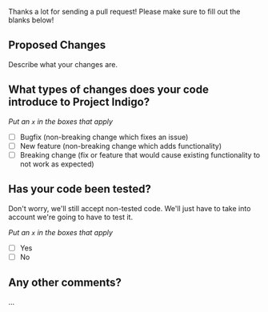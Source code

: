 Thanks a lot for sending a pull request! Please make sure to fill out the blanks below!

Proposed Changes
-------------------
Describe what your changes are.

What types of changes does your code introduce to Project Indigo?
----------------
_Put an `x` in the boxes that apply_

- [ ] Bugfix (non-breaking change which fixes an issue)
- [ ] New feature (non-breaking change which adds functionality)
- [ ] Breaking change (fix or feature that would cause existing functionality to not work as expected)

Has your code been tested?
--------------------------
Don't worry, we'll still accept non-tested code. We'll just have to take into account we're going to have to test it.

_Put an `x` in the boxes that apply_

- [ ] Yes
- [ ] No

Any other comments?
-------------------
...

